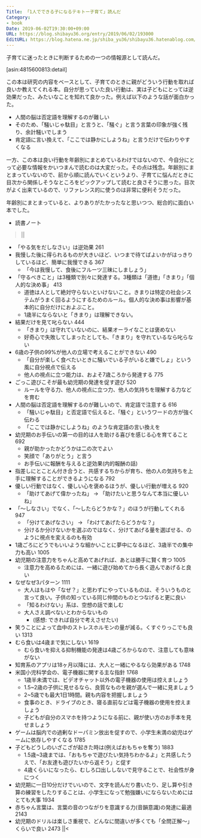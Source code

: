 ```yaml
---
Title: 「1人でできる子になるテキトー子育て」読んだ
Category:
- book
Date: 2019-06-02T19:30:00+09:00
URL: https://blog.shibayu36.org/entry/2019/06/02/193000
EditURL: https://blog.hatena.ne.jp/shiba_yu36/shibayu36.hatenablog.com/atom/entry/17680117127179939337
---
```


子育てに迷ったときに判断するための一つの情報源として読んだ。

[asin:4815600813:detail]

この本は研究の内容をベースとして、子育てのときに親がどういう行動を取れば良いか教えてくれる本。自分が思っていた良い行動は、実は子どもにとっては逆効果だった、みたいなことを知れて良かった。例えば以下のような話が面白かった。

- 人間の脳は否定語を理解するのが難しい
- そのため、「騒いじゃ駄目」と言うと、「騒ぐ」と言う言葉の印象が強く残り、余計騒いでしまう
- 肯定語に言い換えて、「ここでは静かにしようね」と言うだけで伝わりやすくなる


一方、この本は良い行動を年齢別にまとめているわけではないので、今自分にとって必要な情報をかいつまんで読むのは大変だった。その点は残念。年齢別にまとまっていないので、前から順に読んでいくというより、子育てに悩んだときに目次から関係しそうなところをピックアップして読むと良さそうに思った。目次がよく出来ているので、リファレンス的に使うのは非常に便利そうだった。


年齢別にまとまっていると、よりありがたかったなと思いつつ、総合的に面白い本でした。

* 読書ノート
>||
* 「やる気をだしなさい」は逆効果 261
* 我慢した後に得られるものが大きいほど、いつまで待てばよいかがはっきりしているほど、簡単に我慢できる 367
    * 「今は我慢して、食後にフルーツ三昧にしましょう」
* 「守るべきこと」は3種類で別々に発達する。3種類は「道徳」「きまり」「個人的な決め事」 413
    * 道徳は人として絶対守らないといけないこと。きまりは特定の社会システムがうまく回るようにするためのルール。個人的な決め事は影響が基本的に自分だけにおよぶこと。
    * 1歳半にならないと「きまり」は理解できない。
* 結果だけを見て叱らない 444
    * 「きまり」は守れていないのに、結果オーライなことは褒めない
    * 好奇心で失敗してしまったとしても、「きまり」を守れているなら叱らない
* 6歳の子供の99%が他人の立場で考えることができない 490
    * 「自分が楽しく食べたいときに騒いでいる子がいると嫌でしょ」という風に自分視点で伝える
    * 他人の視点に立つ能力は、およそ7歳ころから発達する 775
* ごっこ遊びこそが最も幼児期の発達を促す遊び 520
    * ルールを守る力、他人の視点に立つ力、他人の気持ちを理解する力などを育む
* 人間の脳は否定語を理解するのが難しいので、肯定語で注意する 616
    * 「騒いじゃ駄目」と否定語で伝えると、「騒ぐ」というワードの方が強く伝わる
    * 「ここでは静かにしようね」のような肯定語の言い換えを
* 幼児期のお手伝いの第一の目的は人を助ける喜びを感じる心を育てること 692
    * 親が助かったかどうかは二の次でよい
    * 笑顔で「ありがとう」と言う
    * お手伝いに報酬を与えると逆効果(内的報酬の話)
* 指差しにとことん付き合うと、共感するちからが育ち、他の人の気持ちを上手に理解することができるようになる 792
* 優しい行動ではなく、優しい心を褒めるほうが、優しい行動が増える 920
    * 「助けてあげて偉かったね」 -> 「助けたいと思うなんて本当に優しいね」
* 「〜しなさい」でなく、「〜したらどうかな？」のほうが行動してくれる 947
    * 「分けてあげなさい」 -> 「わけてあげたらどうかな？」
    * 分けるか分けないかを選ぶのではなく、分けてあげる量を選ばせる、のように視点を変えるのも有効
* 1歳ごろにどうでもいいような細かいことに夢中になるほど、3歳半での集中力も高い 1005
* 幼児期の注意力をちゃんと高めてあげれば、あとは勝手に賢く育つ 1005
    * 注意力を高めるためには、一緒に遊び始めてから長く遊んであげると良い
* なぜなぜ3パターン 1111
    * 大人はもはや「なぜ？」と思わずにやっているものは、そういうものと言って良い。子供の知っている同じ仲間のものとつなげると更に良い
    * 「知るわけない」系は、空想の話で楽しむ
    * 大人さえ調べないとわからないもの
        * (感想: できれば自分で考えさせたい)
* 笑うことによって血中のストレスホルモンの量が減る。くすぐりっこでも良い 1313
* むら食いは4歳まで気にしない 1619
    * むら食いを抑える抑制機能の発達は4歳ごろからなので、注意しても意味がない
* 知育系のアプリは18ヶ月以降には、大人と一緒にやるなら効果がある 1748
* 米国小児科学会の、電子機器に関する主な指針 1768
    * 1歳半未満では、ビデオチャット以外の電子機器の使用は控えましょう
    * 1.5~2歳の子供に見せるなら、良質なものを親が選んで一緒に見ましょう
    * 2~5歳でも最大1日1時間。親も内容を把握しましょう
    * 食事のとき、ドライブのとき、寝る直前などは電子機器の使用を控えましょう
    * 子どもが自分のスマホを持つようになる前に、親が使い方のお手本を見せましょう
* ゲームは脳内での過剰なドーパミン放出を促すので、小学生未満の幼児はゲームに依存しやすくなる 1785
* 子どもどうしのいざこざが起きた時は(例えばおもちゃを奪う) 1883
    * 1.5歳~3歳までは、「おもちゃで遊びたい気持ちわかるよ」と共感したうえで、「お友達も遊びたいから返そう」と促す
    * 4歳くらいになったら、むしろ口出ししないで見守ることで、社会性が身につく
* 幼児期に一日10分だけでいいので、文字を読んだり書いたり、足し算や引き算の練習をしたりすることは、小学生になって勉強嫌いにならないためにはとても大事 1934
* 赤ちゃん言葉は、言葉の音のつながりを意識する力(音韻意識)の発達に最適 2143
* 幼児期のドリルは楽しさ重視で、どんなに間違いが多くても「全問正解〜」くらいで良い 2473
||<


